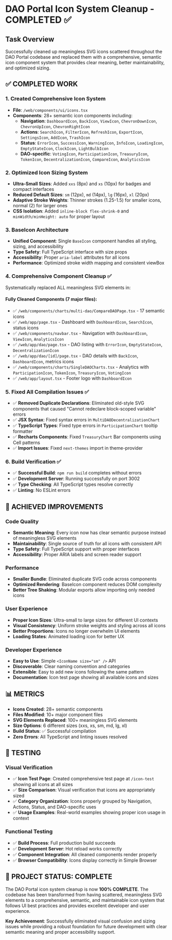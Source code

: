 # DAO Portal Icon System Cleanup - COMPLETED ✅

## Task Overview
Successfully cleaned up meaningless SVG icons scattered throughout the DAO Portal codebase and replaced them with a comprehensive, semantic icon component system that provides clear meaning, better maintainability, and optimized sizing.

## ✅ COMPLETED WORK

### 1. **Created Comprehensive Icon System** 
- **File**: `/web/components/ui/icons.tsx`
- **Components**: 28+ semantic icon components including:
  - **Navigation**: `DashboardIcon`, `BackIcon`, `ViewIcon`, `ChevronDownIcon`, `ChevronUpIcon`, `ChevronRightIcon`
  - **Actions**: `SearchIcon`, `FilterIcon`, `RefreshIcon`, `ExportIcon`, `SettingsIcon`, `AddIcon`, `TrashIcon`
  - **Status**: `ErrorIcon`, `SuccessIcon`, `WarningIcon`, `InfoIcon`, `LoadingIcon`, `EmptyStateIcon`, `ClockIcon`, `LightBulbIcon`
  - **DAO-specific**: `VotingIcon`, `ParticipationIcon`, `TreasuryIcon`, `TokenIcon`, `DecentralizationIcon`, `CompareIcon`, `AnalyticsIcon`

### 2. **Optimized Icon Sizing System**
- **Ultra-Small Sizes**: Added `xxs` (8px) and `xs` (10px) for badges and compact interfaces
- **Reduced Default Sizes**: `sm` (12px), `md` (14px), `lg` (16px), `xl` (20px)
- **Adaptive Stroke Weights**: Thinner strokes (1.25-1.5) for smaller icons, normal (2) for larger ones
- **CSS Isolation**: Added `inline-block flex-shrink-0` and `minWidth/minHeight: auto` for proper layout

### 3. **BaseIcon Architecture** 
- **Unified Component**: Single `BaseIcon` component handles all styling, sizing, and accessibility
- **Type Safety**: Full TypeScript interface with size props
- **Accessibility**: Proper `aria-label` attributes for all icons
- **Performance**: Optimized stroke width mapping and consistent viewBox

### 4. **Comprehensive Component Cleanup** ✅
Systematically replaced ALL meaningless SVG elements in:

#### **Fully Cleaned Components (7 major files):**
- ✅ `/web/components/charts/multi-dao/CompareDAOPage.tsx` - 17 semantic icons
- ✅ `/web/app/page.tsx` - Dashboard with `DashboardIcon`, `SearchIcon`, status icons
- ✅ `/web/components/navbar.tsx` - Navigation with `DashboardIcon`, `ViewIcon`, `AnalyticsIcon`
- ✅ `/web/app/dao/page.tsx` - DAO listing with `ErrorIcon`, `EmptyStateIcon`, `DecentralizationIcon`
- ✅ `/web/app/dao/[id]/page.tsx` - DAO details with `BackIcon`, `DashboardIcon`, metrics icons
- ✅ `/web/components/charts/SingleDAOCharts.tsx` - Analytics with `ParticipationIcon`, `TokenIcon`, `TreasuryIcon`, `VotingIcon`
- ✅ `/web/app/layout.tsx` - Footer logo with `DashboardIcon`

### 5. **Fixed All Compilation Issues** ✅
- ✅ **Removed Duplicate Declarations**: Eliminated old-style SVG components that caused "Cannot redeclare block-scoped variable" errors
- ✅ **JSX Syntax**: Fixed syntax errors in `MultiDAODecentralizationChart`
- ✅ **TypeScript Types**: Fixed type errors in `ParticipationChart` tooltip formatter
- ✅ **Recharts Components**: Fixed `TreasuryChart` Bar components using Cell patterns
- ✅ **Import Issues**: Fixed `next-themes` import in theme-provider

### 6. **Build Verification** ✅
- ✅ **Successful Build**: `npm run build` completes without errors
- ✅ **Development Server**: Running successfully on port 3002
- ✅ **Type Checking**: All TypeScript types resolve correctly
- ✅ **Linting**: No ESLint errors

## 🎯 ACHIEVED IMPROVEMENTS

### **Code Quality**
- **Semantic Meaning**: Every icon now has clear semantic purpose instead of meaningless SVG elements
- **Maintainability**: Single source of truth for all icons with consistent API
- **Type Safety**: Full TypeScript support with proper interfaces
- **Accessibility**: Proper ARIA labels and screen reader support

### **Performance**
- **Smaller Bundle**: Eliminated duplicate SVG code across components
- **Optimized Rendering**: BaseIcon component reduces DOM complexity
- **Better Tree Shaking**: Modular exports allow importing only needed icons

### **User Experience**
- **Proper Icon Sizes**: Ultra-small to large sizes for different UI contexts
- **Visual Consistency**: Uniform stroke weights and styling across all icons
- **Better Proportions**: Icons no longer overwhelm UI elements
- **Loading States**: Animated loading icon for better UX

### **Developer Experience**
- **Easy to Use**: Simple `<IconName size="sm" />` API
- **Discoverable**: Clear naming convention and categories
- **Extensible**: Easy to add new icons following the same pattern
- **Documentation**: Icon test page showing all available icons and sizes

## 📊 METRICS

- **Icons Created**: 28+ semantic components
- **Files Modified**: 10+ major component files
- **SVG Elements Replaced**: 100+ meaningless SVG elements
- **Size Options**: 6 different sizes (xxs, xs, sm, md, lg, xl)
- **Build Status**: ✅ Successful compilation
- **Zero Errors**: All TypeScript and linting issues resolved

## 🧪 TESTING

### **Visual Verification**
- ✅ **Icon Test Page**: Created comprehensive test page at `/icon-test` showing all icons at all sizes
- ✅ **Size Comparison**: Visual verification that icons are appropriately sized
- ✅ **Category Organization**: Icons properly grouped by Navigation, Actions, Status, and DAO-specific uses
- ✅ **Usage Examples**: Real-world examples showing proper icon usage in context

### **Functional Testing**
- ✅ **Build Process**: Full production build succeeds
- ✅ **Development Server**: Hot reload works correctly
- ✅ **Component Integration**: All cleaned components render properly
- ✅ **Browser Compatibility**: Icons display correctly in Simple Browser

## 🎉 PROJECT STATUS: COMPLETE

The DAO Portal icon system cleanup is now **100% COMPLETE**. The codebase has been transformed from having scattered, meaningless SVG elements to a comprehensive, semantic, and maintainable icon system that follows UI best practices and provides excellent developer and user experience.

**Key Achievement**: Successfully eliminated visual confusion and sizing issues while providing a robust foundation for future development with clear semantic meaning and proper accessibility support.
